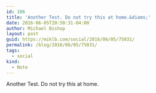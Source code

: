 ```yaml
---
id: 106
title: 'Another Test. Do not try this at home.&diams;'
date: 2016-06-05T20:50:31-04:00
author: Michael Bishop
layout: post
guid: https://miklb.com/social/2016/06/05/75031/
permalink: /blog/2016/06/05/75031/
tags:
  - social
kind:
  - Note
---
```

<p>Another Test. Do not try this at home.</p>